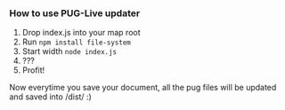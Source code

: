 ### How to use PUG-Live updater

1. Drop index.js into your map root
2. Run ```npm install file-system```
3. Start width ```node index.js```
4. ???
5. Profit!

Now everytime you save your document, all the pug files will be updated and saved into /dist/ :)